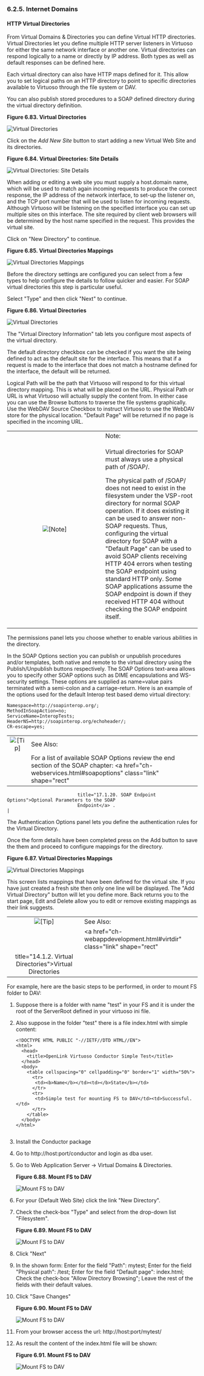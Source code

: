 <div>

<div>

<div>

<div>

### 6.2.5. Internet Domains

</div>

</div>

</div>

<div>

<div>

<div>

<div>

#### HTTP Virtual Directories

</div>

</div>

</div>

From Virtual Domains & Directories you can define Virtual HTTP
directories. Virtual Directories let you define multiple HTTP server
listeners in Virtuoso for either the same network interface or another
one. Virtual directories can respond logically to a name or directly by
IP address. Both types as well as default responses can be defined here.

Each virtual directory can also have HTTP maps defined for it. This
allow you to set logical paths on an HTTP directory to point to specific
directories available to Virtuoso through the file system or DAV.

You can also publish stored procedures to a SOAP defined directory
during the virtual directory definition.

<div>

<div>

**Figure 6.83. Virtual Directories**

<div>

<div>

![Virtual Directories](images/ui/admvirtdir001.png)

</div>

</div>

</div>

  

</div>

Click on the <span class="emphasis">*Add New Site*</span> button to
start adding a new Virtual Web Site and its directories.

<div>

<div>

**Figure 6.84. Virtual Directories: Site Details**

<div>

<div>

![Virtual Directories: Site Details](images/ui/admvirtdir002.png)

</div>

</div>

</div>

  

</div>

When adding or editing a web site you must supply a host.domain name,
which will be used to match again incoming requests to produce the
correct response, the IP address of the network interface, to set-up the
listener on, and the TCP port number that will be used to listen for
incoming requests. Although Virtuoso will be listening on the specified
interface you can set up multiple sites on this interface. The site
required by client web browsers will be determined by the host name
specified in the request. This provides the virtual site.

Click on "New Directory" to continue.

<div>

<div>

**Figure 6.85. Virtual Directories Mappings**

<div>

<div>

![Virtual Directories Mappings](images/ui/admvirtdir003.png)

</div>

</div>

</div>

  

</div>

Before the directory settings are configured you can select from a few
types to help configure the details to follow quicker and easier. For
SOAP virtual directories this step is particular useful.

Select "Type" and then click "Next" to continue.

<div>

<div>

**Figure 6.86. Virtual Directories**

<div>

<div>

![Virtual Directories](images/ui/admvirtdir004.png)

</div>

</div>

</div>

  

</div>

The "Virtual Directory Information" tab lets you configure most aspects
of the virtual directory.

The default directory checkbox can be checked if you want the site being
defined to act as the default site for the interface. This means that if
a request is made to the interface that does not match a hostname
defined for the interface, the default will be returned.

Logical Path will be the path that Virtuoso will respond to for this
virtual directory mapping. This is what will be placed on the URL.
Physical Path or URL is what Virtuoso will actually supply the content
from. In either case you can use the Browse buttons to traverse the file
systems graphically. Use the WebDAV Source Checkbox to instruct Virtuoso
to use the WebDAV store for the physical location. "Default Page" will
be returned if no page is specified in the incoming URL.

<div>

<table data-border="0" data-summary="Note: Note:">
<colgroup>
<col style="width: 50%" />
<col style="width: 50%" />
</colgroup>
<tbody>
<tr class="odd">
<td rowspan="2" style="text-align: center;" data-valign="top"
width="25"><img src="images/note.png" alt="[Note]" /></td>
<td style="text-align: left;">Note:</td>
</tr>
<tr class="even">
<td style="text-align: left;" data-valign="top"><p>Virtual directories
for SOAP must always use a physical path of /SOAP/.</p>
<p>The physical path of /SOAP/ does not need to exist in the filesystem
under the VSP-root directory for normal SOAP operation. If it does
existing it can be used to answer non-SOAP requests. Thus, configuring
the virtual directory for SOAP with a "Default Page" can be used to
avoid SOAP clients receiving HTTP 404 errors when testing the SOAP
endpoint using standard HTTP only. Some SOAP applications assume the
SOAP endpoint is down if they received HTTP 404 without checking the
SOAP endpoint itself.</p></td>
</tr>
</tbody>
</table>

</div>

The permissions panel lets you choose whether to enable various
abilities in the directory.

In the SOAP Options section you can publish or unpublish procedures
and/or templates, both native and remote to the virtual directory using
the Publish/Unpublish buttons respectively. The SOAP Options text-area
allows you to specify other SOAP options such as DIME encapsulations and
WS-security settings. These options are supplied as name=value pairs
terminated with a semi-colon and a carriage-return. Here is an example
of the options used for the default Interop test based demo virtual
directory:

``` programlisting
Namespace=http://soapinterop.org/;
MethodInSoapAction=no;
ServiceName=InteropTests;
HeaderNS=http://soapinterop.org/echoheader/;
CR-escape=yes;
```

<div>

|                            |                                                                                                                                                      |
|:--------------------------:|:-----------------------------------------------------------------------------------------------------------------------------------------------------|
| ![\[Tip\]](images/tip.png) | See Also:                                                                                                                                            |
|                            | For a list of available SOAP Options review the end section of the SOAP chapter: <a href="ch-webservices.html#soapoptions" class="link" shape="rect" 
                              title="17.1.20. SOAP Endpoint Options">Optional Parameters to the SOAP                                                                                
                              Endpoint</a> .                                                                                                                                        |

</div>

The Authentication Options panel lets you define the authentication
rules for the Virtual Directory.

Once the form details have been completed press on the Add button to
save the them and proceed to configure mappings for the directory.

<div>

<div>

**Figure 6.87. Virtual Directories Mappings**

<div>

<div>

![Virtual Directories Mappings](images/ui/admvirtdir006.png)

</div>

</div>

</div>

  

</div>

This screen lists mappings that have been defined for the virtual site.
If you have just created a fresh site then only one line will be
displayed. The "Add Virtual Directory" button will let you define more.
Back returns you to the start page, Edit and Delete allow you to edit or
remove existing mappings as their link suggests.

<div>

|                            |                                                                       |
|:--------------------------:|:----------------------------------------------------------------------|
| ![\[Tip\]](images/tip.png) | See Also:                                                             |
|                            | <a href="ch-webappdevelopment.html#virtdir" class="link" shape="rect" 
                              title="14.1.2. Virtual Directories">Virtual Directories</a>            |

</div>

For example, here are the basic steps to be performed, in order to mount
FS folder to DAV:

<div>

1.  Suppose there is a folder with name "test" in your FS and it is
    under the root of the ServerRoot defined in your virtuoso ini file.

2.  Also suppose in the folder "test" there is a file index.html with
    simple content:

    ``` programlisting
    <!DOCTYPE HTML PUBLIC "-//IETF//DTD HTML//EN">
    <html>
      <head>
        <title>OpenLink Virtuoso Conductor Simple Test</title>
      </head>
      <body>
        <table cellspacing="0" cellpadding="0" border="1" width="50%">
          <tr>
           <td><b>Name</b></td><td></b>State</b></td>
          </tr>
          <tr>
           <td>Simple test for mounting FS to DAV</td><td>Successful.</td>
          </tr>
        </table>
      </body>
    </html>
      
    ```

3.  Install the Conductor package

4.  Go to http://host:port/conductor and login as dba user.

5.  Go to Web Application Server -\> Virtual Domains & Directories.

    <div>

    <div>

    **Figure 6.88. Mount FS to DAV**

    <div>

    <div>

    ![Mount FS to DAV](images/ui/admvirtdir011.png)

    </div>

    </div>

    </div>

      

    </div>

6.  For your {Default Web Site} click the link "New Directory".

7.  Check the check-box "Type" and select from the drop-down list
    "Filesystem".

    <div>

    <div>

    **Figure 6.89. Mount FS to DAV**

    <div>

    <div>

    ![Mount FS to DAV](images/ui/admvirtdir012.png)

    </div>

    </div>

    </div>

      

    </div>

8.  Click "Next"

9.  In the shown form: Enter for the field "Path": mytest; Enter for the
    field "Physical path": /test; Enter for the field "Default page":
    index.html; Check the check-box "Allow Directory Browsing"; Leave
    the rest of the fields with their default values.

10. Click "Save Changes"

    <div>

    <div>

    **Figure 6.90. Mount FS to DAV**

    <div>

    <div>

    ![Mount FS to DAV](images/ui/admvirtdir013.png)

    </div>

    </div>

    </div>

      

    </div>

11. From your browser access the url: http://host:port/mytest/

12. As result the content of the index.html file will be shown:

    <div>

    <div>

    **Figure 6.91. Mount FS to DAV**

    <div>

    <div>

    ![Mount FS to DAV](images/ui/admvirtdir014.png)

    </div>

    </div>

    </div>

      

    </div>

</div>

</div>

</div>
